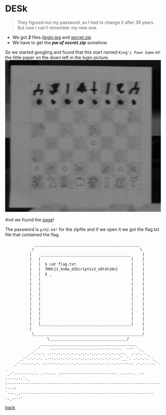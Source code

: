 # DESk

> They figured out my password, so I had to change it after 39 years. But now I can't remember my new one.

- We got ***2*** files.([login.jpg](login.jpg) and [secret.zip](secret.zip)
- We have to get the ***pw of secret.zip*** somehow.

So we started googling and found that this start named `King's Pawn Game` on the little paper on the down left in the login picture.
![KingPawn's game](kingspawn.png)

And we found the [page](https://thehackernews.com/2019/10/unix-bsd-password-cracked.html)!

The password is `p/k2-k4!` for the zipfile and if we open it we got the flag.txt file that contained the flag.
```
             ________________________________________________
            /                                                \
           |    _________________________________________     |
           |   |                                         |    |
           |   |  $ cat flag.txt                         |    |
           |   |  TMHC{1_kn0w_d35cr1pt1v3_n0t4t10n}      |    |
           |   |  $ _                                    |    |
           |   |                                         |    |
           |   |                                         |    |
           |   |                                         |    |
           |   |                                         |    |
           |   |                                         |    |
           |   |                                         |    |
           |   |                                         |    |
           |   |                                         |    |
           |   |                                         |    |
           |   |_________________________________________|    |
           |                                                  |
            \_________________________________________________/
                   \___________________________________/
                ___________________________________________
             _-'    .-.-.-.-.-.-.-.-.-.-.-.-.-.-.-.-.  --- `-_
          _-'.-.-. .---.-.-.-.-.-.-.-.-.-.-.-.-.-.-.--.  .-.-.`-_
       _-'.-.-.-. .---.-.-.-.-.-.-.-.-.-.-.-.-.-.-.-`__`. .-.-.-.`-_
    _-'.-.-.-.-. .-----.-.-.-.-.-.-.-.-.-.-.-.-.-.-.-----. .-.-.-.-.`-_
 _-'.-.-.-.-.-. .---.-. .-------------------------. .-.---. .---.-.-.-.`-_
:-------------------------------------------------------------------------:
`---._.-------------------------------------------------------------._.---'
```
[back](../)
